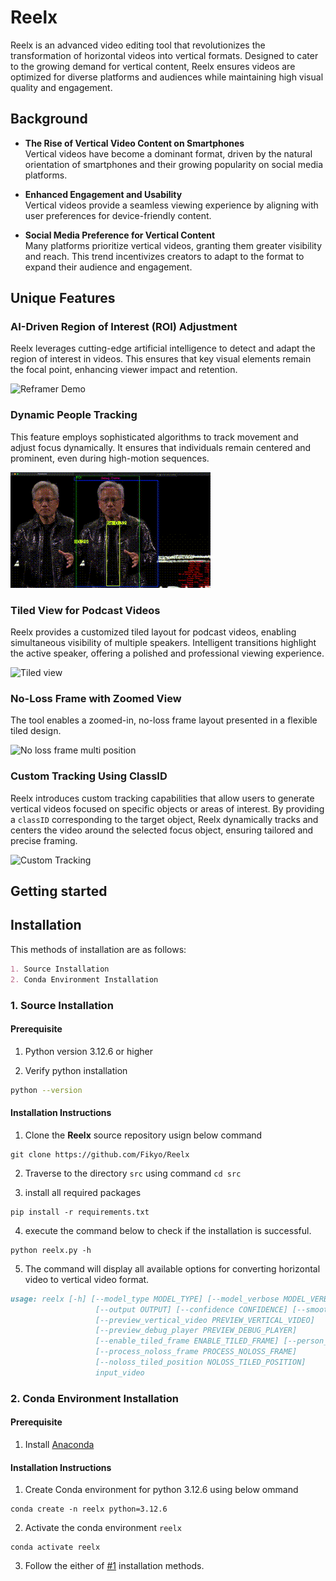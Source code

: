 # Reelx  

Reelx is an advanced video editing tool that revolutionizes the transformation of horizontal videos into vertical formats. Designed to cater to the growing demand for vertical content, Reelx ensures videos are optimized for diverse platforms and audiences while maintaining high visual quality and engagement.

## Background  

- **The Rise of Vertical Video Content on Smartphones**  
  Vertical videos have become a dominant format, driven by the natural orientation of smartphones and their growing popularity on social media platforms.  

- **Enhanced Engagement and Usability**  
  Vertical videos provide a seamless viewing experience by aligning with user preferences for device-friendly content.  

- **Social Media Preference for Vertical Content**  
  Many platforms prioritize vertical videos, granting them greater visibility and reach. This trend incentivizes creators to adapt to the format to expand their audience and engagement.  

## Unique Features  

### AI-Driven Region of Interest (ROI) Adjustment  
Reelx leverages cutting-edge artificial intelligence to detect and adapt the region of interest in videos. This ensures that key visual elements remain the focal point, enhancing viewer impact and retention.  

![Reframer Demo](misc/ai-roi.gif)  

### Dynamic People Tracking  
This feature employs sophisticated algorithms to track movement and adjust focus dynamically. It ensures that individuals remain centered and prominent, even during high-motion sequences.  

![People Tracking](misc/pple_tracking.gif)  

### Tiled View for Podcast Videos  
Reelx provides a customized tiled layout for podcast videos, enabling simultaneous visibility of multiple speakers. Intelligent transitions highlight the active speaker, offering a polished and professional viewing experience.  

![Tiled view](misc/tiled_view.gif)  

### No-Loss Frame with Zoomed View  
The tool enables a zoomed-in, no-loss frame layout presented in a flexible tiled design.

![No loss frame multi position](misc/no_loss.gif)  

### Custom Tracking Using ClassID  
Reelx introduces custom tracking capabilities that allow users to generate vertical videos focused on specific objects or areas of interest. By providing a `classID` corresponding to the target object, Reelx dynamically tracks and centers the video around the selected focus object, ensuring tailored and precise framing.  

![Custom Tracking](misc/classid.gif) 

## Getting started

## Installation

This methods of installation are as follows:

```markdown
1. Source Installation
2. Conda Environment Installation
```

### 1. Source Installation

#### Prerequisite 

1. Python version 3.12.6 or higher

2. Verify python installation

```bash
python --version
```

#### Installation Instructions

1. Clone the **Reelx** source repository usign below command

```
git clone https://github.com/Fikyo/Reelx
```

2. Traverse to the directory `src` using command `cd src`

3. install all required packages

```
pip install -r requirements.txt
```

4. execute the command below to check if the installation is successful.

```
python reelx.py -h
```

5. The command will display all available options for converting horizontal video to vertical video format.

```markdown
usage: reelx [-h] [--model_type MODEL_TYPE] [--model_verbose MODEL_VERBOSE] [--mode MODE]
                   [--output OUTPUT] [--confidence CONFIDENCE] [--smoothing SMOOTHING]
                   [--preview_vertical_video PREVIEW_VERTICAL_VIDEO]
                   [--preview_debug_player PREVIEW_DEBUG_PLAYER]
                   [--enable_tiled_frame ENABLE_TILED_FRAME] [--person_model PERSON_MODEL]
                   [--process_noloss_frame PROCESS_NOLOSS_FRAME]
                   [--noloss_tiled_position NOLOSS_TILED_POSITION]
                   input_video
```

### 2. Conda Environment Installation

#### Prerequisite 

1. Install [Anaconda](https://docs.anaconda.com/anaconda/install/)

#### Installation Instructions

1. Create Conda environment for python 3.12.6 using below ommand

```
conda create -n reelx python=3.12.6
```

2. Activate the conda environment `reelx`

```
conda activate reelx
```

3. Follow the either of [#1](#1-source-installation) installation methods.
